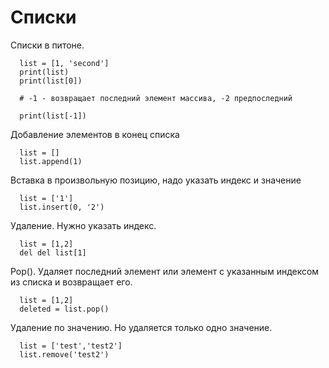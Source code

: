 # Списки

Списки в питоне.
```code
  list = [1, 'second']
  print(list)
  print(list[0])
  
  # -1 - возвращает последний элемент массива, -2 предпоследний
 
  print(list[-1])
```
Добавление элементов в конец списка
```code
  list = []
  list.append(1)
```
Вставка в произвольную позицию, надо указать индекс и значение
```code
  list = ['1']
  list.insert(0, '2')
```
Удаление. Нужно указать индекс.
```code
  list = [1,2]
  del del list[1]
```
Pop(). Удаляет последний элемент или элемент с указанным индексом из списка и возвращает его.
```code
  list = [1,2]
  deleted = list.pop()
```
Удаление по значению. Но удаляется только одно значение.
```code
  list = ['test','test2']
  list.remove('test2')
```
